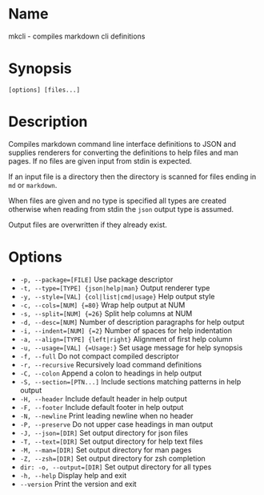 # Name

mkcli - compiles markdown cli definitions

# Synopsis

```
[options] [files...]
```

# Description

Compiles markdown command line interface definitions to JSON and supplies renderers for converting the definitions to help files and man pages. If no files are given input from stdin is expected.

If an input file is a directory then the directory is scanned for files ending in `md` or `markdown`.

When files are given and no type is specified all types are created otherwise when reading from stdin the `json` output type is assumed.

Output files are overwritten if they already exist.

# Options

* `-p, --package=[FILE]` Use package descriptor
* `-t, --type=[TYPE] {json|help|man}` Output renderer type
* `-y, --style=[VAL] {col|list|cmd|usage}` Help output style
* `-c, --cols=[NUM] {=80}` Wrap help output at NUM
* `-s, --split=[NUM] {=26}` Split help columns at NUM
* `-d, --desc=[NUM]` Number of description paragraphs for help output
* `-i, --indent=[NUM] {=2}` Number of spaces for help indentation
* `-a, --align=[TYPE] {left|right}` Alignment of first help column
* `-u, --usage=[VAL] {=Usage:}` Set usage message for help synopsis
* `-f, --full` Do not compact compiled descriptor
* `-r, --recursive` Recursively load command definitions
* `-C, --colon` Append a colon to headings in help output
* `-S, --section=[PTN...]` Include sections matching patterns in help output
* `-H, --header` Include default header in help output
* `-F, --footer` Include default footer in help output
* `-N, --newline` Print leading newline when no header
* `-P, --preserve` Do not upper case headings in man output
* `-J, --json=[DIR]` Set output directory for json files
* `-T, --text=[DIR]` Set output directory for help text files
* `-M, --man=[DIR]` Set output directory for man pages
* `-Z, --zsh=[DIR]` Set output directory for zsh completion
* `dir: -o, --output=[DIR]` Set output directory for all types
* `-h, --help` Display help and exit
* `--version` Print the version and exit

